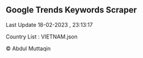 

## Google Trends Keywords Scraper 
 
Last Update 18-02-2023 , 23:13:17

Country List :
VIETNAM.json



© Abdul Muttaqin 
